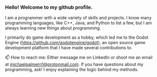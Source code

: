 ### Hello! Welcome to my github profile.

I am a programmer with a wide variety of skills and projects. I know many programming languages, like C++, Java, and Python to list a few, but I am always learning new things about programming.

I primarily do game development as a hobby, which led me to the Godot Engine (https://github.com/godotengine/godot), an open source game development platform that I have made several contributions to.

📫 How to reach me: Either message me on LinkedIn or shoot me an email at michaelpalmern1@protonmail.com. If you have questions about my programming, ask! I enjoy explaining the logic behind my methods.
